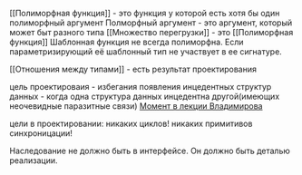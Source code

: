 [[Полиморфная функция]] - это функция у которой есть хотя бы один полиморфный аргумент
Полморфный аргумент - это аргумент, который может быт разного типа
[[Множество перегрузки]] - это [[Полиморфная функция]]
Шаблонная функция не всегда полиморфна. Если параметризирующий её шаблонный тип не участвует в ее сигнатуре. 

[[Отношения между типами]] - есть результат проектирования

цель проектироваия - избегания появления инцедентных структур данных - когда одна структура данных инцедентна другой(имеющих неочевидные паразитные связи)
[Момент в лекции Владимирова](https://youtu.be/D6nn1PLJrzg?t=3020)

цели в проектировании: никаких циклов!
										  никаких примитивов синхроницации!

Наследование не должно быть в интерфейсе. Он должно быть деталью реализации.
